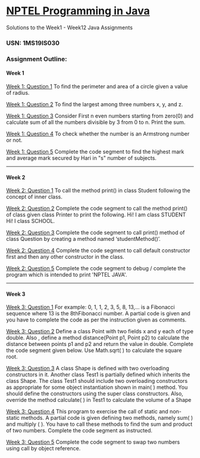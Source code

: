 # [NPTEL Programming in Java](https://github.com/Brihadeeshrk/NPTEL-JAVA)
Solutions to the Week1 - Week12 Java Assignments
### USN: 1MS19IS030

### Assignment Outline:
#### Week 1
[Week 1: Question 1](https://github.com/Brihadeeshrk/NPTEL-JAVA/blob/master/Week_1/Program1_1.java) To find the perimeter and area of a circle given a value of radius.

[Week 1: Question 2](https://github.com/Brihadeeshrk/NPTEL-JAVA/blob/master/Week_1/Program1_2.java) To find the largest among three numbers x, y, and z.

[Week 1: Question 3](https://github.com/Brihadeeshrk/NPTEL-JAVA/blob/master/Week_1/Program1_3.java) Consider First n even numbers starting from zero(0) and calculate sum of all the numbers divisible by 3 from 0 to n. Print the sum.

[Week 1: Question 4](https://github.com/Brihadeeshrk/NPTEL-JAVA/blob/master/Week_1/Program1_4.java) To check whether the number is an Armstrong number or not.

[Week 1: Question 5](https://github.com/Brihadeeshrk/NPTEL-JAVA/blob/master/Week_1/Program1_5.java)  Complete the code segment to find the highest mark and average mark secured by Hari in "s" number of subjects. 

---

#### Week 2
[Week 2: Question 1](https://github.com/Brihadeeshrk/NPTEL-JAVA/blob/master/Week_2/Program2_1.java) To call the method print() in class Student following the concept of inner class.

[Week 2: Question 2](https://github.com/Brihadeeshrk/NPTEL-JAVA/blob/master/Week_2/Program2_2.java) Complete the code segment to call the method  print() of class given class Printer to print the following.
Hi! I am class STUDENT
Hi! I class SCHOOL.

[Week 2: Question 3](https://github.com/Brihadeeshrk/NPTEL-JAVA/blob/master/Week_2/Program2_3.java) Complete the code segment to call print() method of class Question by creating a method named ‘studentMethod()’.

[Week 2: Question 4](https://github.com/Brihadeeshrk/NPTEL-JAVA/blob/master/Week_2/Program2_4.java) Complete the code segment to call default constructor first and then any other constructor in the class.

[Week 2: Question 5](https://github.com/Brihadeeshrk/NPTEL-JAVA/blob/master/Week_2/Program2_5.java) Complete the code segment to debug / complete the program which is intended to print 'NPTEL JAVA'.

---

#### Week 3
[Week 3: Question 1](https://github.com/Brihadeeshrk/NPTEL-JAVA/blob/master/Week_2/Program3_1.java) For example: 0, 1, 1, 2, 3, 5, 8, 13,… is a Fibonacci sequence where 13 is the 8thFibonacci number. A partial code is given and you have to complete the code as per the instruction given as comments.

[Week 3: Question 2](https://github.com/Brihadeeshrk/NPTEL-JAVA/blob/master/Week_2/Program3_2.java) Define a class Point with two fields x and y each of type double. Also , define a method distance(Point p1, Point p2) to calculate the distance between points p1 and p2 and return the value in double. Complete the code segment given below. Use Math.sqrt( ) to calculate the square root.

[Week 3: Question 3](https://github.com/Brihadeeshrk/NPTEL-JAVA/blob/master/Week_2/Program3_3.java) A class Shape is defined with two overloading constructors in it. Another class Test1 is partially defined which inherits the class Shape. The class Test1 should include two overloading constructors as appropriate for some object instantiation shown in main( ) method. You should define the constructors using the super class constructors. Also, override the method calculate( ) in Test1 to calculate the volume of a Shape

[Week 3: Question 4](https://github.com/Brihadeeshrk/NPTEL-JAVA/blob/master/Week_2/Program3_4.java) This program to exercise the call of static and non-static methods. A partial code is given defining two methods, namely sum( ) and multiply ( ). You have to call these methods to find the sum and product of two numbers. Complete the code segment as instructed.  

[Week 3: Question 5](https://github.com/Brihadeeshrk/NPTEL-JAVA/blob/master/Week_2/Program3_5.java)  Complete the code segment to swap two numbers using call by object reference. 